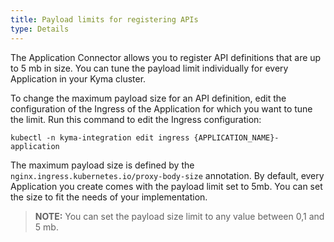 ```yaml
---
title: Payload limits for registering APIs
type: Details
---
```


The Application Connector allows you to register API definitions that are up to 5 mb in size. You can tune the payload limit individually for every Application in your Kyma cluster.

To change the maximum payload size for an API definition, edit the configuration of the Ingress of the Application for which you want to tune the limit. Run this command to edit the Ingress configuration:

```
kubectl -n kyma-integration edit ingress {APPLICATION_NAME}-application
```

The maximum payload size is defined by the `nginx.ingress.kubernetes.io/proxy-body-size` annotation. By default, every Application you create comes with the payload limit set to 5mb. You can set the size to fit the needs of your implementation.

>**NOTE:** You can set the payload size limit to any value between 0,1 and 5 mb. 
